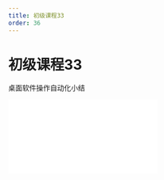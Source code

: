 ```yaml
---
title: 初级课程33
order: 36
---
```

# 初级课程33

  桌面软件操作自动化小结

<iframe class="w-full aspect-video" src="//player.bilibili.com/player.html?isOutside=true&aid=114393199153226&bvid=BV1KrLgzFERo&cid=29590490485&p=1" scrolling="no" border="0" frameborder="no" framespacing="0" allowfullscreen="true"></iframe>
